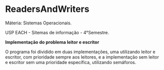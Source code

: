 # ReadersAndWriters

Máteria: Sistemas Operacionais.

USP EACH - Sitemas de informação - 4°Semestre.

**Implementação do problema leitor e escritor**

O programa foi dividido em duas implementações, uma utilizando leitor e
escritor, com prioridade sempre aos leitores, e a implementação sem leitor e escritor
sem uma prioridade específica, utilizando semáforos.
